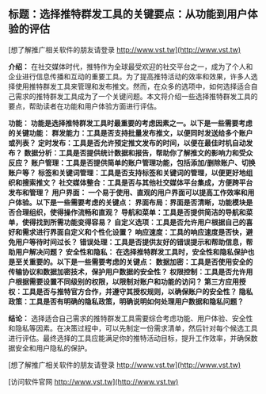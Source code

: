 ## **标题：选择推特群发工具的关键要点：从功能到用户体验的评估**

[想了解推广相关软件的朋友请登录 http://www.vst.tw](http://www.vst.tw)

**介绍：**
在社交媒体时代，推特作为全球最受欢迎的社交平台之一，成为了个人和企业进行信息传播和互动的重要工具。为了提高推特活动的效率和效果，许多人选择使用推特群发工具来管理和发布推文。然而，在众多的选项中，如何选择适合自己需求的推特群发工具成为了一个关键问题。本文将介绍一些选择推特群发工具的要点，帮助读者在功能和用户体验方面进行评估。

**功能： 功能是选择推特群发工具时最重要的考虑因素之一。以下是一些需要考虑的关键功能：**
**群发能力：工具是否支持批量发布推文，以便同时发送给多个账户或列表？**
**定时发布：工具是否允许预定推文发布的时间，以便在最佳时机自动发布？**
**数据分析：工具是否提供统计数据和报告，帮助你了解推文的影响力和受众反应？**
**账户管理：工具是否提供简单的账户管理功能，包括添加/删除账户、切换账户等？**
**标签和关键词管理：工具是否支持标签和关键词的管理，以便更好地组织和搜索推文？**
**社交媒体整合：工具是否与其他社交媒体平台集成，方便跨平台发布和管理？**
**用户界面： 一个易于使用、直观的用户界面可以提高工作效率和用户体验。以下是一些需要考虑的关键点：**
**界面布局：界面是否清晰，功能模块是否合理组织，使得操作流畅和直观？**
**导航和菜单：工具是否提供简洁的导航和菜单，使得找到所需功能变得容易？**
**自定义选项：工具是否允许用户根据自己的喜好和需求进行界面自定义和个性化设置？**
**响应速度：工具的响应速度是否快，避免用户等待时间过长？**
**错误处理：工具是否提供友好的错误提示和帮助信息，帮助用户解决问题？**
**安全性和隐私： 在选择推特群发工具时，安全性和隐私保护也是至关重要的。以下是一些需要考虑的关键点：**
**数据加密：工具是否使用安全的传输协议和数据加密技术，保护用户数据的安全性？**
**权限控制：工具是否允许用户根据需要设置不同级别的权限，以限制对账户和功能的访问？**
**第三方应用授权：工具是否与推特官方合作，并遵守其授权规则，以确保账户的安全性？**
**隐私政策：工具是否有明确的隐私政策，明确说明如何处理用户数据和隐私问题？**

**结论：**
选择适合自己需求的推特群发工具需要综合考虑功能、用户体验、安全性和隐私等因素。在决策过程中，可以先制定一份需求清单，然后针对每个候选工具进行评估。最终选择的工具应能满足你的推特活动目标，提升工作效率，并确保数据安全和用户隐私的保护。

[想了解推广相关软件的朋友请登录 http://www.vst.tw](http://www.vst.tw)


[访问软件官网 http://www.vst.tw](http://www.vst.tw)
